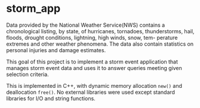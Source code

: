 # storm_app
Data provided by the National Weather Service(NWS) contains a chronological listing, by state, of hurricanes, tornadoes, thunderstorms, hail, floods, drought conditions, lightning, high winds, snow, tem- perature extremes and other weather phenomena. The data also contain statistics on personal injuries and damage estimates. 

This goal of this project is to implement a storm event application that manages storm event data and uses it to answer queries meeting given selection criteria.

This is implemented in C++, with dynamic memory allocation `new()` and deallocation `free()`. No external libraries were used except standard libraries for I/O and string functions.
